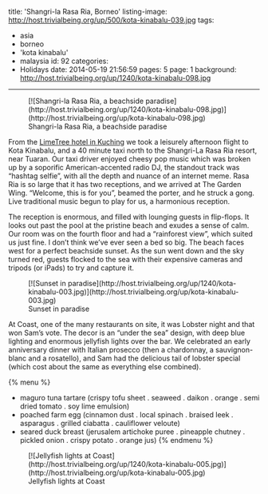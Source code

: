title: 'Shangri-la Rasa Ria, Borneo'
listing-image: http://host.trivialbeing.org/up/500/kota-kinabalu-039.jpg
tags:
  - asia
  - borneo
  - 'kota kinabalu'
  - malaysia
id: 92
categories:
  - Holidays
date: 2014-05-19 21:56:59
pages: 5
page: 1
background: http://host.trivialbeing.org/up/1240/kota-kinabalu-098.jpg
---

<figure class="generated-figure generated-figure--retina generated-figure--620 generated-figure--landscape">[![Shangri-la Rasa Ria, a beachside paradise](http://host.trivialbeing.org/up/1240/kota-kinabalu-098.jpg)](http://host.trivialbeing.org/up/kota-kinabalu-098.jpg)<figcaption class="generated-figure-caption">Shangri-la Rasa Ria, a beachside paradise</figcaption></figure>

From the [LimeTree hotel in Kuching](/2014/05/kuching-borneo/) we took a leisurely afternoon flight to Kota Kinabalu, and a 40 minute taxi north to the Shangri-La Rasa Ria resort, near Tuaran. Our taxi driver enjoyed cheesy pop music which was broken up by a soporific American-accented radio DJ, the standout track was “hashtag selfie”, with all the depth and nuance of an internet meme. Rasa Ria is so large that it has two receptions, and we arrived at The Garden Wing. “Welcome, this is for you”, beamed the porter, and he struck a gong. Live traditional music begun to play for us, a harmonious reception.

The reception is enormous, and filled with lounging guests in flip-flops. It looks out past the pool at the pristine beach and exudes a sense of calm. Our room was on the fourth floor and had a “rainforest view”, which suited us just fine. I don’t think we’ve ever seen a bed so big. The beach faces west for a perfect beachside sunset. As the sun went down and the sky turned red, guests flocked to the sea with their expensive cameras and tripods (or iPads) to try and capture it.

<figure class="generated-figure generated-figure--retina generated-figure--620 generated-figure--landscape">[![Sunset in paradise](http://host.trivialbeing.org/up/1240/kota-kinabalu-003.jpg)](http://host.trivialbeing.org/up/kota-kinabalu-003.jpg)<figcaption class="generated-figure-caption">Sunset in paradise</figcaption></figure>

At Coast, one of the many restaurants on site, it was Lobster night and that won Sam’s vote. The decor is an “under the sea” design, with deep blue lighting and enormous jellyfish lights over the bar. We celebrated an early anniversary dinner with Italian prosecco (then a chardonnay, a sauvignon-blanc and a rosatello), and Sam had the delicious tail of lobster special (which cost about the same as everything else combined).

{% menu %}
* maguro tuna tartare (crispy tofu sheet . seaweed . daikon . orange . semi dried tomato . soy lime emulsion)
* poached farm egg (cinnamon dust . local spinach . braised leek . asparagus . grilled ciabatta . cauliflower veloute)
* seared duck breast (jerusalem artichoke puree . pineapple chutney . pickled onion . crispy potato . orange jus)
{% endmenu %}

<figure class="generated-figure generated-figure--retina generated-figure--620 generated-figure--portrait">[![Jellyfish lights at Coast](http://host.trivialbeing.org/up/1240/kota-kinabalu-005.jpg)](http://host.trivialbeing.org/up/kota-kinabalu-005.jpg)<figcaption class="generated-figure-caption">Jellyfish lights at Coast</figcaption></figure>
